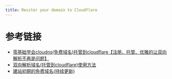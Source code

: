 ```yaml
---
title: Resiter your domain to Cloudflare
---
```


# 参考链接
- [零基础学会cloudns(免费域名)托管到cloudflare【注册、托管、优雅的让双向解析不再是问题】](https://linux.do/t/topic/446953/30)
- [双向解析域名(托管到cloudflare)使用方法](https://suns.blogu.tc/Miscellaneous/%E5%8F%8C%E5%90%91%E8%A7%A3%E6%9E%90%E5%9F%9F%E5%90%8D(%E6%89%98%E7%AE%A1%E5%88%B0cloudflare)%E4%BD%BF%E7%94%A8%E6%96%B9%E6%B3%95/)
- [建站初期的免费域名(持续更新)](https://kuiyr.me/Miscellaneous/%E5%BB%BA%E7%AB%99%E5%88%9D%E6%9C%9F%E7%9A%84%E5%85%8D%E8%B4%B9%E5%9F%9F%E5%90%8D(%E6%8C%81%E7%BB%AD%E6%9B%B4%E6%96%B0)/)